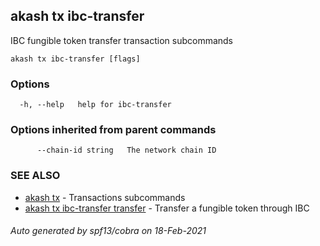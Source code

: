 ## akash tx ibc-transfer

IBC fungible token transfer transaction subcommands

```
akash tx ibc-transfer [flags]
```

### Options

```
  -h, --help   help for ibc-transfer
```

### Options inherited from parent commands

```
      --chain-id string   The network chain ID
```

### SEE ALSO

* [akash tx](akash_tx.md)	 - Transactions subcommands
* [akash tx ibc-transfer transfer](akash_tx_ibc-transfer_transfer.md)	 - Transfer a fungible token through IBC

###### Auto generated by spf13/cobra on 18-Feb-2021
